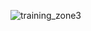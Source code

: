 ![training_zone3](https://github.com/5121eun/training_zone/assets/121006954/4b1aff53-5907-4bcf-9da0-420de0607fe5)
